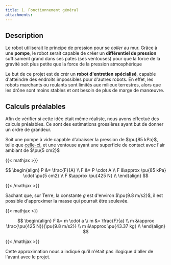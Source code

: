 ```yaml
---
title: 1. Fonctionnement général
attachments:
---
```


## Description

Le robot utiliserait le principe de pression pour se _coller_ au mur. Grâce à une **pompe**, le robot serait capable de créer un **différentiel de pression** suffisament grand dans ses pates (ses ventouses) pour que la force de la gravité soit plus petite que la force de la pression atmosphérique

Le but de ce projet est de crér un **robot d'entretien spécialisé**, capable d'atteindre des endroits impossibles pour d'autres robots. En effet, les robots marchants ou roulants sont limités aux milieux terrestres, alors que les drône sont moins stables et ont besoin de plus de marge de manœuvre.

## Calculs préalables

Afin de vérifier si cette idée était même réaliste, nous avons effectué des calculs préalables. Ce sont des estimations grossières ayant but de donner un ordre de grandeur.

Soit une pompe à vide capable d'abaisser la pression de $\pu{85 kPa}$, telle que [celle-ci](https://www.amazon.ca/DC12V-Vacuum-Small-Oilless-85KPa/dp/B07H4R7QNC/), et une ventouse ayant une superficie de contact avec l'air ambiant de $\pu{5 cm2}$

{{< mathjax >}}

$$
\begin{align}
P &= \frac{F}{A} \\
F &= P \cdot A \\
F &\approx \pu{85 kPa} \cdot \pu{5 cm2} \\
F &\approx \pu{425 N} \\
\end{align}
$$

{{< /mathjax >}}

Sachant que, sur Terre, la constante $g$ est d'environ $\pu{9.8 m/s2}$, il est possible d'approximer la masse qui pourrait être soulevée.

{{< mathjax >}}

$$
\begin{align}
F &= m \cdot a \\
m &= \frac{F}{a} \\
m &\approx \frac{\pu{425 N}}{\pu{9.8 m/s2}} \\
m &\approx \pu{43.37 kg} \\
\end{align}
$$

{{< /mathjax >}}

Cette approximation nous a indiqué qu'il n'était pas illogique d'aller de l'avant avec le projet.
